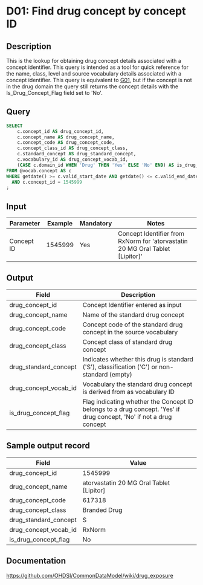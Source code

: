 <!---
Group:drug
Name:D01 Find drug concept by concept ID
Author:Patrick Ryan
CDM Version: 5.0
-->

# D01: Find drug concept by concept ID

## Description
This is the lookup for obtaining drug concept details associated with a concept identifier. This query is intended as a tool for quick reference for the name, class, level and source vocabulary details associated with a concept identifier.
This query is equivalent to  [G01](http://vocabqueries.omop.org/general-queries/g1), but if the concept is not in the drug domain the query still returns the concept details with the Is_Drug_Concept_Flag field set to 'No'.

## Query
```sql
SELECT 
    c.concept_id AS drug_concept_id,
    c.concept_name AS drug_concept_name,
    c.concept_code AS drug_concept_code,
    c.concept_class_id AS drug_concept_class,
    c.standard_concept AS drug_standard_concept,
    c.vocabulary_id AS drug_concept_vocab_id,
    (CASE c.domain_id WHEN 'Drug' THEN 'Yes' ELSE 'No' END) AS is_drug_concept_flag
FROM @vocab.concept AS c
WHERE getdate() >= c.valid_start_date AND getdate() <= c.valid_end_date 
  AND c.concept_id = 1545999
;
```

## Input

| Parameter |  Example |  Mandatory |  Notes |
| --- | --- | --- | --- |
|  Concept ID |  1545999 |  Yes | Concept Identifier from RxNorm for 'atorvastatin 20 MG Oral Tablet [Lipitor]' |

## Output

| Field |  Description |
| --- | --- |
|  drug_concept_id |  Concept Identifier entered as input |
|  drug_concept_name |  Name of the standard drug concept |
|  drug_concept_code |  Concept code of the standard drug concept in the source vocabulary |
|  drug_concept_class |  Concept class of standard drug concept |
|  drug_standard_concept |  Indicates whether this drug is standard ('S'), classification ('C') or non-standard (empty) |
|  drug_concept_vocab_id |  Vocabulary the standard drug concept is derived from as vocabulary ID |
|  is_drug_concept_flag |  Flag indicating whether the Concept ID belongs to a drug concept. 'Yes' if drug concept, 'No' if not a drug concept |

## Sample output record

| Field |  Value |
| --- | --- |
|  drug_concept_id |  1545999 |
|  drug_concept_name |  atorvastatin 20 MG Oral Tablet [Lipitor] |
|  drug_concept_code |  617318 |
|  drug_concept_class |  Branded Drug |
|  drug_standard_concept |  S |
|  drug_concept_vocab_id |  RxNorm |
|  is_drug_concept_flag |  No |

## Documentation
https://github.com/OHDSI/CommonDataModel/wiki/drug_exposure
